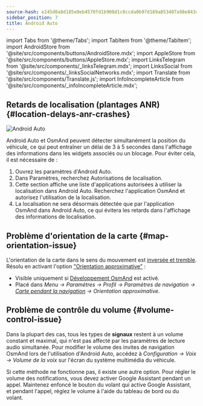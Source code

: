 ```yaml
---
source-hash: e245d0a8d185e0eb4570fd1b908d1c8ccda0b97d189a853407a98e84348a2b57
sidebar_position: 7
title: Android Auto
---
```


import Tabs from '@theme/Tabs';
import TabItem from '@theme/TabItem';
import AndroidStore from '@site/src/components/buttons/AndroidStore.mdx';
import AppleStore from '@site/src/components/buttons/AppleStore.mdx';
import LinksTelegram from '@site/src/components/_linksTelegram.mdx';
import LinksSocial from '@site/src/components/_linksSocialNetworks.mdx';
import Translate from '@site/src/components/Translate.js';
import InfoIncompleteArticle from '@site/src/components/_infoIncompleteArticle.mdx';



## Retards de localisation (plantages ANR) {#location-delays-anr-crashes}

![Android Auto](@site/static/img/navigation/auto-car/android_auto_troubleshooting_1.png)

Android Auto et OsmAnd peuvent détecter simultanément la position du véhicule, ce qui peut entraîner un délai de 3 à 5 secondes dans l'affichage des informations dans les widgets associés ou un blocage. Pour éviter cela, il est nécessaire de :

1. Ouvrez les paramètres d'Android Auto.
2. Dans Paramètres, recherchez Autorisations de localisation.
3. Cette section affiche une liste d'applications autorisées à utiliser la localisation dans Android Auto. Recherchez l'application OsmAnd et autorisez l'utilisation de la localisation.
4. La localisation ne sera désormais détectée que par l'application OsmAnd dans Android Auto, ce qui évitera les retards dans l'affichage des informations de localisation.


## Problème d'orientation de la carte {#map-orientation-issue}

L'orientation de la carte dans le sens du mouvement est [inversée et tremble](https://github.com/osmandapp/OsmAnd/issues/16041). Résolu en activant l'option ["Orientation approximative"](../navigation/guidance/map-during-navigation.md#map-during-navigation) :

- Visible uniquement si [Développement OsmAnd](../plugins/development.md) est activé.
- Placé dans *Menu → Paramètres → Profil → Paramètres de navigation → [Carte pendant la navigation](../navigation/guidance/map-during-navigation.md) → Orientation approximative*.


## Problème de contrôle du volume {#volume-control-issue}

Dans la plupart des cas, tous les types de **signaux** restent à un volume constant et maximal, qui n'est pas affecté par les paramètres de lecture audio simultanée. Pour modifier le volume des invites de navigation OsmAnd lors de l'utilisation d'Android Auto, accédez à *Configuration → Voix → Volume de la voix* sur l'écran du système multimédia du véhicule.  

Si cette méthode ne fonctionne pas, il existe une autre option. Pour régler le volume des notifications, vous devez activer Google Assistant pendant un appel. Maintenez enfoncé le bouton du volant qui active Google Assistant, et pendant l'appel, réglez le volume à l'aide du tableau de bord ou du volant.